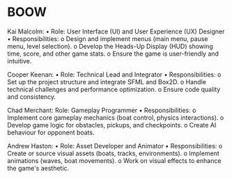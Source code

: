 # BOOW



Kai Malcolm:
•	Role: User Interface (UI) and User Experience (UX) Designer
•	Responsibilities:
o	Design and implement menus (main menu, pause menu, level selection).
o	Develop the Heads-Up Display (HUD) showing time, score, and other game stats.
o	Ensure the game is user-friendly and intuitive.

Cooper Keenan:
•	Role: Technical Lead and Integrator
•	Responsibilities:
o	Set up the project structure and integrate SFML and Box2D.
o	Handle technical challenges and performance optimization.
o	Ensure code quality and consistency.

Chad Merchant:
Role: Gameplay Programmer
•	Responsibilities:
o	Implement core gameplay mechanics (boat control, physics interactions).
o	Develop game logic for obstacles, pickups, and checkpoints.
o	Create AI behaviour for opponent boats.

Andrew Haston:
•	Role: Asset Developer and Animator
•	Responsibilities:
o	Create or source visual assets (boats, tracks, environments).
o	Implement animations (waves, boat movements).
o	Work on visual effects to enhance the game's aesthetic.

